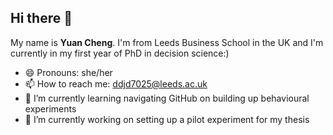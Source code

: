 ## Hi there 👋

My name is **Yuan Cheng**. I'm from Leeds Business School in the UK and I'm currently in my first year of PhD in decision science:) 
- 😄 Pronouns: she/her
- 📫 How to reach me: ddjd7025@leeds.ac.uk
- 🌱 I’m currently learning navigating GitHub on building up behavioural experiments
- 🔭 I’m currently working on setting up a pilot experiment for my thesis

<!--
**yuan-cheng-7025/yuan-cheng-7025** is a ✨ _special_ ✨ repository because its `README.md` (this file) appears on your GitHub profile.

Here are some ideas to get you started:

- 🔭 I’m currently working on ...
- 🌱 I’m currently learning ...
- 👯 I’m looking to collaborate on ...
- 🤔 I’m looking for help with ...
- 💬 Ask me about ...
- 📫 How to reach me: ...
- 😄 Pronouns: ...
- ⚡ Fun fact: ...
-->
